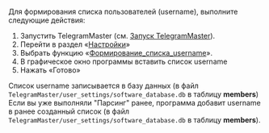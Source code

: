 Для формирования списка пользователей (username), выполните следующие действия:

1. Запустить TelegramMaster (см. [Запуск TelegramMaster](https://github.com/pyadrus/TelegramMaster/blob/be6a5227cc285e000763645563b2d21c600939f6/docs/%D0%9D%D0%B0%D1%81%D1%82%D1%80%D0%BE%D0%B9%D0%BA%D0%B8_%D0%B8_%D0%BA%D0%BE%D0%BD%D1%84%D0%B8%D0%B3%D1%83%D1%80%D0%B0%D1%86%D0%B8%D1%8F/%D0%97%D0%B0%D0%BF%D1%83%D1%81%D0%BA_TelegramMaster.md)).
2. Перейти в раздел «[Настройки](Настройки.md)»
3. Выбрать функцию «[Формирование_списка_username](Формирование_списка_username.md)».
4. В графическое окно программы вставить список username
5. Нажать «Готово»

Список username записывается в базу данных (в файл `TelegramMaster/user_settings/software_database.db` в таблицу **members**)
Если вы уже выполняли "Парсинг" ранее, программа добавит username в ранее созданный список (в файл `TelegramMaster/user_settings/software_database.db` в таблицу **members**).
